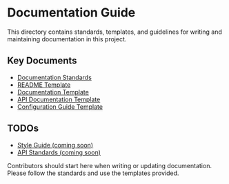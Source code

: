 # Documentation Guide

This directory contains standards, templates, and guidelines for writing and maintaining documentation in this project.

## Key Documents
- [Documentation Standards](./standards.md)
- [README Template](../../templates/README-template.md)
- [Documentation Template](../../templates/DOCUMENTATION_TEMPLATE.md)
- [API Documentation Template](../../templates/api-template.md)
- [Configuration Guide Template](../../templates/configuration-guide-template.md)

## TODOs
- [Style Guide (coming soon)](./style-guide.md)
- [API Standards (coming soon)](../../api/standards.md)

Contributors should start here when writing or updating documentation. Please follow the standards and use the templates provided.

